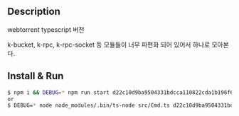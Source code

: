 ## Description
webtorrent typescript 버전

k-bucket, k-rpc, k-rpc-socket 등 모듈들이 너무 파편화 되어 있어서 하나로 모아본다.

## Install & Run
```bash
$ npm i && DEBUG=* npm run start d22c10d9ba9504331bdcca110822cda1b196f6c0 # 이웃집 토토로
or
$ DEBUG=* node node_modules/.bin/ts-node src/Cmd.ts d22c10d9ba9504331bdcca110822cda1b196f6c0 # 이웃집 토토로
```
